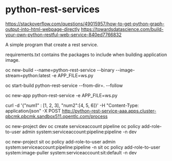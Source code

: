 # python-rest-services

https://stackoverflow.com/questions/49015957/how-to-get-python-graph-output-into-html-webpage-directly
https://towardsdatascience.com/build-your-own-python-restful-web-service-840ed7766832

A simple program that create a rest service. 

requirements.txt contains the packages to include when building application image.

oc new-build  --name=python-rest-service  --binary --image-stream=python:latest -e APP_FILE=ws.py

oc start-build python-rest-service   --from-dir=.  --follow

oc new-app python-rest-service -e APP_FILE=ws.py


curl -d '{"num1" : [1, 2, 3], "num2":[4, 5, 6]}' -H "Content-Type: application/json" -X POST http://python-rest-service-aaa.apps.cluster-pbcmk.pbcmk.sandbox511.opentlc.com/process

oc new-project dev
oc create serviceaccount pipeline 
oc policy add-role-to-user admin system:serviceaccount:pipeline:pipeline  -n dev

oc new-project sit
oc policy add-role-to-user admin system:serviceaccount:pipeline:pipeline  -n sit
oc policy add-role-to-user system:image-puller system:serviceaccount:sit:default -n dev

